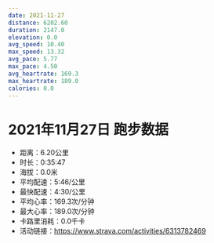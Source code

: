 ```yaml
---
date: 2021-11-27
distance: 6202.60
duration: 2147.0
elevation: 0.0
avg_speed: 10.40
max_speed: 13.32
avg_pace: 5.77
max_pace: 4.50
avg_heartrate: 169.3
max_heartrate: 189.0
calories: 0.0
---
```


# 2021年11月27日 跑步数据

- 距离：6.20公里
- 时长：0:35:47
- 海拔：0.0米
- 平均配速：5:46/公里
- 最快配速：4:30/公里
- 平均心率：169.3次/分钟
- 最大心率：189.0次/分钟
- 卡路里消耗：0.0千卡
- 活动链接：https://www.strava.com/activities/6313782469
